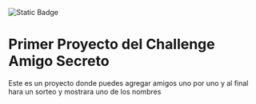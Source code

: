![Static Badge](https://img.shields.io/badge/Challenge-Amigo_Secreto-blue)
<h1>Primer Proyecto del Challenge Amigo Secreto</h1>
Este es un proyecto donde puedes agregar amigos uno por uno y al final hara un sorteo y mostrara uno de los nombres







